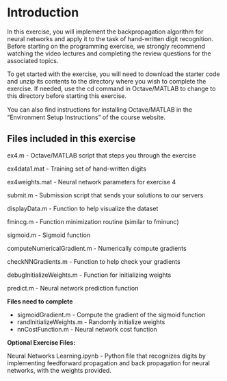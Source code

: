 # Introduction

<p>In this exercise, you will implement the backpropagation algorithm for neural networks and apply it to the task of hand-written digit recognition. Before starting on the programming exercise, we strongly recommend watching the video lectures and completing the review questions for the associated topics.</p>
<p>To get started with the exercise, you will need to download the starter code and unzip its contents to the directory where you wish to complete the exercise. If needed, use the cd command in Octave/MATLAB to change to this directory before starting this exercise.</p>
<p>You can also ﬁnd instructions for installing Octave/MATLAB in the “Environment Setup Instructions” of the course website.</p>

## Files included in this exercise

<p>ex4.m - Octave/MATLAB script that steps you through the exercise</p>
<p>ex4data1.mat - Training set of hand-written digits</p>
<p>ex4weights.mat - Neural network parameters for exercise 4</p>
<p>submit.m - Submission script that sends your solutions to our servers</p>
<p>displayData.m - Function to help visualize the dataset</p>
<p>fmincg.m - Function minimization routine (similar to fminunc)</p>
<p>sigmoid.m - Sigmoid function</p>
<p>computeNumericalGradient.m - Numerically compute gradients</p>
<p>checkNNGradients.m - Function to help check your gradients</p>
<p>debugInitializeWeights.m - Function for initializing weights</p>
<p>predict.m - Neural network prediction function</p>

<b>Files need to complete</b>
<ul>
<li>sigmoidGradient.m - Compute the gradient of the sigmoid function</li>
<li>randInitializeWeights.m - Randomly initialize weights</li>
<li>nnCostFunction.m - Neural network cost function</li>
</ul>

<b>Optional Exercise Files:</b>

<p>Neural Networks Learning.ipynb - Python file that recognizes digits by implementing feedforward propagation and back propagation for neural networks, with the weights provided.</p>
